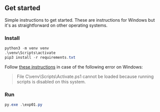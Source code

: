 ## Get started
Simple instructions to get started. These are instructions for Windows but it's as straightforward on other operating systems.

### Install

```powershell
python3 -m venv venv
.\venv\Scripts\activate
pip3 install -r requirements.txt
```

Follow [these instructions](https://stackoverflow.com/a/18533754) in case of the following error on Windows:
> File C\venv\Scripts\Activate.ps1 cannot be loaded because running scripts is disabled on this system.

### Run
```powershell
py.exe .\exp01.py
```